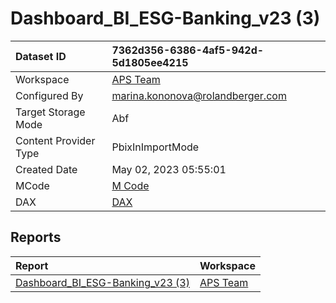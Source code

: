 



# Dashboard_BI_ESG-Banking_v23 (3)

|Dataset ID|7362d356-6386-4af5-942d-5d1805ee4215|
| :--- | :--- |
|Workspace|[APS Team](../Workspaces/APS-Team.md)|
|Configured By|marina.kononova@rolandberger.com|
|Target Storage Mode|Abf|
|Content Provider Type|PbixInImportMode|
|Created Date|May 02, 2023 05:55:01|
|MCode|[M Code](./Dashboard_BI_ESG-Banking_v23-(3)/mcode.md)|
|DAX|[DAX](./Dashboard_BI_ESG-Banking_v23-(3)/dax.md)|

## Reports

|Report|Workspace|
| :--- | :--- |
|[Dashboard_BI_ESG-Banking_v23 (3)](../Reports/Dashboard_BI_ESG-Banking_v23-(3).md)|[APS Team](../Workspaces/APS-Team.md)|
